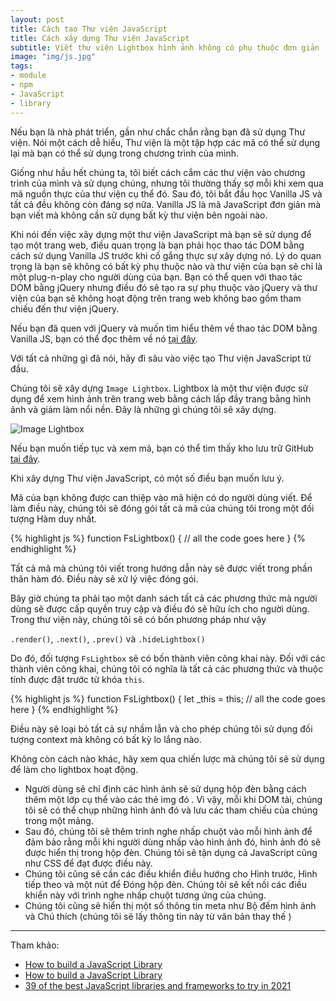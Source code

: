 ```yaml
---
layout: post
title: Cách tạo Thư viện JavaScript
title: Cách xây dựng Thư viện JavaScript
subtitle: Viết thư viện Lightbox hình ảnh không có phụ thuộc đơn giản
image: "img/js.jpg"
tags:
- module
- npm
- JavaScript
- library
---
```


Nếu bạn là nhà phát triển, gần như chắc chắn rằng bạn đã sử dụng Thư viện. Nói một cách dễ hiểu, Thư viện là một tập hợp các mã có thể sử dụng lại mà bạn có thể sử dụng trong chương trình của mình.

Giống như hầu hết chúng ta, tôi biết cách cắm các thư viện vào chương trình của mình và sử dụng chúng, nhưng tôi thường thấy sợ mỗi khi xem qua mã nguồn thực của thư viện cụ thể đó. Sau đó, tôi bắt đầu học Vanilla JS và tất cả đều không còn đáng sợ nữa. Vanilla JS là mã JavaScript đơn giản mà bạn viết mà không cần sử dụng bất kỳ thư viện bên ngoài nào.

Khi nói đến việc xây dựng một thư viện JavaScript mà bạn sẽ sử dụng để tạo một trang web, điều quan trọng là bạn phải học thao tác DOM bằng cách sử dụng Vanilla JS trước khi cố gắng thực sự xây dựng nó. Lý do quan trọng là bạn sẽ không có bất kỳ phụ thuộc nào và thư viện của bạn sẽ chỉ là một plug-n-play cho người dùng của bạn. Bạn có thể quen với thao tác DOM bằng jQuery nhưng điều đó sẽ tạo ra sự phụ thuộc vào jQuery và thư viện của bạn sẽ không hoạt động trên trang web không bao gồm tham chiếu đến thư viện jQuery.

Nếu bạn đã quen với jQuery và muốn tìm hiểu thêm về thao tác DOM bằng Vanilla JS, bạn có thể đọc thêm về nó [tại đây](https://faisalrashid.tech/blogs/JavaScript-vs-jQuery).

Với tất cả những gì đã nói, hãy đi sâu vào việc tạo Thư viện JavaScript từ đầu.

Chúng tôi sẽ xây dựng `Image Lightbox`. Lightbox là một thư viện được sử dụng để xem hình ảnh trên trang web bằng cách lấp đầy trang bằng hình ảnh và giảm làm nổi nền. Đây là những gì chúng tôi sẽ xây dựng.

![Image Lightbox](https://boxxv.github.io/img/posts/fs-ligthbox.gif "Image Lightbox")

Nếu bạn muốn tiếp tục và xem mã, bạn có thể tìm thấy kho lưu trữ GitHub [tại đây](https://github.com/FaisalST32/fs-lightbox).

Khi xây dựng Thư viện JavaScript, có một số điều bạn muốn lưu ý.

Mã của bạn không được can thiệp vào mã hiện có do người dùng viết.
Để làm điều này, chúng tôi sẽ đóng gói tất cả mã của chúng tôi trong một đối tượng Hàm duy nhất.

{% highlight js %}
function FsLightbox() {
	// all the code goes here 
}
{% endhighlight %}

Tất cả mã mà chúng tôi viết trong hướng dẫn này sẽ được viết trong phần thân hàm đó. Điều này sẽ xử lý việc đóng gói.

Bây giờ chúng ta phải tạo một danh sách tất cả các phương thức mà người dùng sẽ được cấp quyền truy cập và điều đó sẽ hữu ích cho người dùng. Trong thư viện này, chúng tôi sẽ có bốn phương pháp như vậy

`.render()`, `.next()`, `.prev()` và `.hideLightbox()`

Do đó, đối tượng `FsLightbox` sẽ có bốn thành viên công khai này. Đối với các thành viên công khai, chúng tôi có nghĩa là tất cả các phương thức và thuộc tính được đặt trước từ khóa `this`.

{% highlight js %}
function FsLightbox() {
	let _this = this;
	// all the code goes here 
}
{% endhighlight %}

Điều này sẽ loại bỏ tất cả sự nhầm lẫn và cho phép chúng tôi sử dụng đối tượng context mà không có bất kỳ lo lắng nào.

Không còn cách nào khác, hãy xem qua chiến lược mà chúng tôi sẽ sử dụng để làm cho lightbox hoạt động.
- Người dùng sẽ chỉ định các hình ảnh sẽ sử dụng hộp đèn bằng cách thêm một lớp cụ thể vào các thẻ img đó . Vì vậy, mỗi khi DOM tải, chúng tôi sẽ có thể chụp những hình ảnh đó và lưu các tham chiếu của chúng trong một mảng.
- Sau đó, chúng tôi sẽ thêm trình nghe nhấp chuột vào mỗi hình ảnh để đảm bảo rằng mỗi khi người dùng nhấp vào hình ảnh đó, hình ảnh đó sẽ được hiển thị trong hộp đèn. Chúng tôi sẽ tận dụng cả JavaScript cũng như CSS để đạt được điều này.
- Chúng tôi cũng sẽ cần các điều khiển điều hướng cho Hình trước, Hình tiếp theo và một nút để Đóng hộp đèn. Chúng tôi sẽ kết nối các điều khiển này với trình nghe nhấp chuột tương ứng của chúng.
- Chúng tôi cũng sẽ hiển thị một số thông tin meta như Bộ đếm hình ảnh và Chú thích (chúng tôi sẽ lấy thông tin này từ văn bản thay thế )



-----
Tham khảo:
- [How to build a JavaScript Library](https://faisalrashid.tech/blogs/How-to-build-a-JavaScript-Library)
- [How to build a JavaScript Library](https://levelup.gitconnected.com/how-to-build-a-javascript-library-6b7161315f3d)
- [39 of the best JavaScript libraries and frameworks to try in 2021](https://getflywheel.com/layout/best-javascript-libraries-frameworks-2020/)
